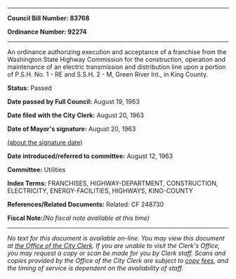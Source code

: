 

********

**Council Bill Number: 83768**
   
**Ordinance Number: 92274**
********

 An ordinance authorizing execution and acceptance of a franchise from the Washington State Highway Commission for the construction, operation and maintenance of an electric transmission and distribution line upon a portion of P.S.H. No. 1 - RE and S.S.H. 2 - M, Green River Int., in King County.

**Status:** Passed
   
**Date passed by Full Council:** August 19, 1963
   
**Date filed with the City Clerk:** August 20, 1963
   
**Date of Mayor's signature:** August 20, 1963
   
[(about the signature date)](/~public/approvaldate.htm)
   
   
   
**Date introduced/referred to committee:** August 12, 1963
   
**Committee:** Utilities
   
   
**Index Terms:** FRANCHISES, HIGHWAY-DEPARTMENT, CONSTRUCTION, ELECTRICITY, ENERGY-FACILITIES, HIGHWAYS, KING-COUNTY

**References/Related Documents:** Related: CF 248730

**Fiscal Note:**_(No fiscal note available at this time)_
********

_No text for this document is available on-line. You may view this document at [the Office of the City Clerk](http://www.seattle.gov/leg/clerk/contactUs.htm). If you are unable to visit the Clerk's Office, you may request a copy or scan be made for you by Clerk staff. Scans and copies provided by the Office of the City Clerk are subject to [copy fees](http://clerk.seattle.gov/~public/clerkfees.htm), and the timing of service is dependent on the availability of staff._

